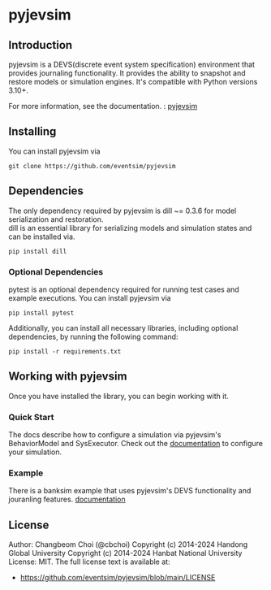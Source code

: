 # pyjevsim
## Introduction
pyjevsim is a DEVS(discrete event system specification) environment that provides journaling functionality.
It provides the ability to snapshot and restore models or simulation engines.
It's compatible with Python versions 3.10+.
   
For more information, see the documentation. : [pyjevsim](https://pyjevsim.readthedocs.io/en/latest/index.html)
   
## Installing
You can install pyjevsim via
```
git clone https://github.com/eventsim/pyjevsim
```
   
## Dependencies
The only dependency required by pyjevsim is dill ~= 0.3.6 for model serialization and restoration.  
dill is an essential library for serializing models and simulation states and can be installed via. 
```
pip install dill
```
   
### Optional Dependencies
pytest is an optional dependency required for running test cases and example executions. 
You can install pyjevsim via
```
pip install pytest
```
   
Additionally, you can install all necessary libraries, including optional dependencies, by running the following command:
```
pip install -r requirements.txt
``` 

## Working with pyjevsim
Once you have installed the library, you can begin working with it.

### Quick Start
The docs describe how to configure a simulation via pyjevsim's BehaviorModel and SysExecutor.
Check out the [documentation](link) to configure your simulation.

### Example
There is a banksim example that uses pyjevsim's DEVS functionality and jouranling features.
[documentation](link)

## License
Author: Changbeom Choi (@cbchoi)
Copyright (c) 2014-2024 Handong Global University
Copyright (c) 2014-2024 Hanbat National University
License: MIT.  The full license text is available at:
 - https://github.com/eventsim/pyjevsim/blob/main/LICENSE